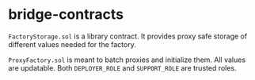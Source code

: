 # bridge-contracts

`FactoryStorage.sol` is a library contract. It provides proxy safe storage of different values needed for the factory.

`ProxyFactory.sol` is meant to batch proxies and initialize them. All values are updatable. Both `DEPLOYER_ROLE` and `SUPPORT_ROLE` are trusted roles.
